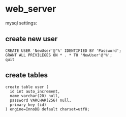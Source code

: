 # web_server

mysql settings:

## create new user
```
CREATE USER 'NewUser'@'%' IDENTIFIED BY 'Password';
GRANT ALL PRIVILEGES ON * . * TO 'NewUser'@'%';
quit
```

## create tables
```
create table user (
  id int auto_increment,
  name varchar(20) null,
  password VARCHAR(256) null,
  primary key (id)
) engine=InnoDB default charset=utf8;
```
